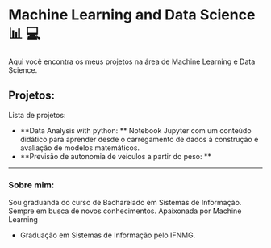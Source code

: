 
# Machine Learning and Data Science :bar_chart: :computer:

Aqui você encontra os  meus projetos na área de Machine Learning e Data Science.

## Projetos:
Lista de projetos:
* **Data Analysis with python: ** Notebook Jupyter com um conteúdo didático para aprender desde o carregamento de dados à construção e avaliação de modelos matemáticos.
* **Previsão de autonomia de veículos a partir do peso: **
---

### Sobre mim:

Sou graduanda do curso de Bacharelado em Sistemas de Informação. Sempre em busca de novos conhecimentos. Apaixonada por Machine Learning 

* Graduação em Sistemas de Informação pelo IFNMG.
